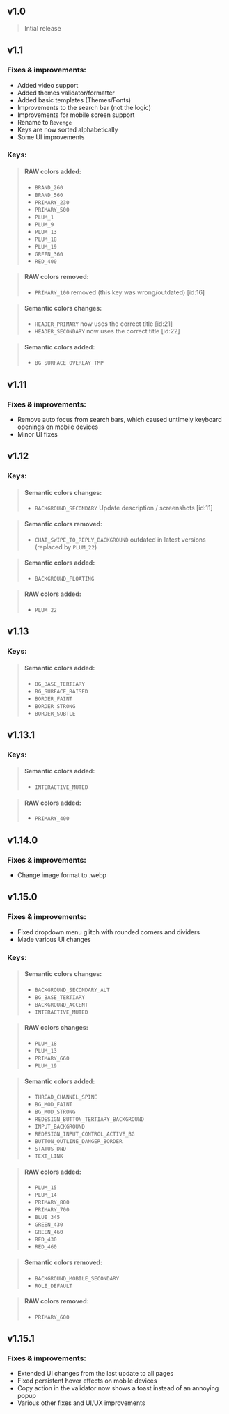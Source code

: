 ## v1.0

> Intial release

## v1.1

### Fixes & improvements:
- Added video support
- Added themes validator/formatter
- Added basic templates (Themes/Fonts)
- Improvements to the search bar (not the logic)
- Improvements for mobile screen support
- Rename to `Revenge`
- Keys are now sorted alphabetically 
- Some UI improvements

### Keys:
>#### RAW colors added:
> - `BRAND_260`
> - `BRAND_560`
> - `PRIMARY_230`
> - `PRIMARY_500`
> - `PLUM_1`
> - `PLUM_9`
> - `PLUM_13`
> - `PLUM_18`
> - `PLUM_19`
> - `GREEN_360`
> - `RED_400`

>#### RAW colors removed:
> - `PRIMARY_100` removed (this key was wrong/outdated) [id:16]

>#### Semantic colors changes:
> - `HEADER_PRIMARY` now uses the correct title [id:21] 
> - `HEADER_SECONDARY` now uses the correct title  [id:22]

>#### Semantic colors added:
> - `BG_SURFACE_OVERLAY_TMP`

## v1.11

### Fixes & improvements:
- Remove auto focus from search bars, which caused untimely keyboard openings on mobile devices
- Minor UI fixes

## v1.12

### Keys:
>#### Semantic colors changes:
> - `BACKGROUND_SECONDARY` Update description / screenshots [id:11] 

>#### Semantic colors removed:
> - `CHAT_SWIPE_TO_REPLY_BACKGROUND` outdated in latest versions (replaced by `PLUM_22`)

>#### Semantic colors added:
> - `BACKGROUND_FLOATING`

>#### RAW colors added:
> - `PLUM_22`

## v1.13

### Keys:
>#### Semantic colors added:
> - `BG_BASE_TERTIARY`
> - `BG_SURFACE_RAISED`
> - `BORDER_FAINT`
> - `BORDER_STRONG`
> - `BORDER_SUBTLE`

## v1.13.1

### Keys:
>#### Semantic colors added:
> - `INTERACTIVE_MUTED`

>#### RAW colors added:
> - `PRIMARY_400`

## v1.14.0

### Fixes & improvements:
- Change image format to .webp

## v1.15.0

### Fixes & improvements:
- Fixed dropdown menu glitch with rounded corners and dividers
- Made various UI changes

### Keys:
>#### Semantic colors changes:
> - `BACKGROUND_SECONDARY_ALT`
> - `BG_BASE_TERTIARY`
> - `BACKGROUND_ACCENT`
> - `INTERACTIVE_MUTED`

>#### RAW colors changes:
> - `PLUM_18`
> - `PLUM_13`
> - `PRIMARY_660`
> - `PLUM_19`

>#### Semantic colors added:
> - `THREAD_CHANNEL_SPINE`
> - `BG_MOD_FAINT`
> - `BG_MOD_STRONG`
> - `REDESIGN_BUTTON_TERTIARY_BACKGROUND`
> - `INPUT_BACKGROUND`
> - `REDESIGN_INPUT_CONTROL_ACTIVE_BG`
> - `BUTTON_OUTLINE_DANGER_BORDER`
> - `STATUS_DND`
> - `TEXT_LINK`

>#### RAW colors added:
> - `PLUM_15`
> - `PLUM_14`
> - `PRIMARY_800`
> - `PRIMARY_700`
> - `BLUE_345`
> - `GREEN_430`
> - `GREEN_460`
> - `RED_430`
> - `RED_460`

>#### Semantic colors removed:
> - `BACKGROUND_MOBILE_SECONDARY`
> - `ROLE_DEFAULT`

>#### RAW colors removed:
> - `PRIMARY_600`

## v1.15.1

### Fixes & improvements:
- Extended UI changes from the last update to all pages
- Fixed persistent hover effects on mobile devices
- Copy action in the validator now shows a toast instead of an annoying popup
- Various other fixes and UI/UX improvements
